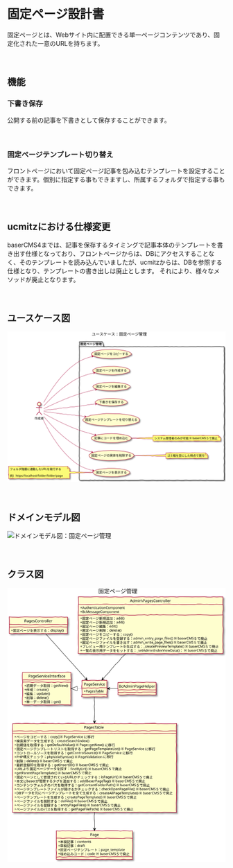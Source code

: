 # 固定ページ設計書

固定ページとは、Webサイト内に配置できる単一ページコンテンツであり、固定化された一意のURLを持ちます。

　
## 機能

### 下書き保存
公開する前の記事を下書きとして保存することができます。

　
### 固定ページテンプレート切り替え
フロントページにおいて固定ページ記事を包み込むテンプレートを設定することができます。個別に指定する事もできますし、所属するフォルダで指定する事もできます。

　
## ucmitzにおける仕様変更

baserCMS4までは、記事を保存するタイミングで記事本体のテンプレートを書き出す仕様となっており、フロントページからは、DBにアクセスすることなく、そのテンプレートを読み込んでいましたが、ucmitzからは、DBを参照する仕様となり、テンプレートの書き出しは廃止とします。
それにより、様々なメソッドが廃止となります。

　
## ユースケース図
![ユースケース図：固定ページ管理](../../svg/use_case/pages.svg)

　
## ドメインモデル図
![ドメインモデル図：固定ページ管理](../../svg/domail_model/pages.svg)

　
## クラス図
![クラス図：固定ページ管理](../../svg/class/manage_pages.svg)


　

